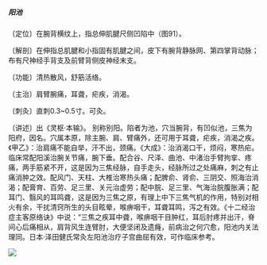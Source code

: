 ##### 阳池

〔定位〕在腕背横纹上，指总伸肌腱尺侧凹陷中（图91）。

〔解剖〕在伸指总肌腱和小指固有肌腱之间，皮下有腕背静脉网、第四掌背动脉；布有尺神经手背支及前臂背侧皮神经末支。

〔功能〕清热散风，舒筋活络。

〔主治〕肩臂腕痛，耳聋，疟疾，消渴。

〔刺灸〕直刺0.3~0.5寸。可灸。

〔讲述〕出《灵枢·本输》。 别称别阳。陷者为池，穴当腕背，有凹似池，三焦为阳府，因名。穴属本原，除主腕、肩、臂痛外，还可用于耳聋，疟疾，消渴之疾。《甲乙》：治肩痛不能自举，汗不出，颈痛。《大成》：治消渴口干，烦闷，寒热疟。临床常配阳溪治腕关节痛，腕下垂。配合谷、尺泽、曲池、中渚治手臂拘挛、疼痛，两手筋紧不开，这是因为三焦经脉，自手走头，经脉所过之处痛麻，刺之有止痛消肿之效。配风门、天柱、大椎治寒热头痛；配脾俞、肾俞、三阴交、照海治消渴；配膏育、百劳、足三里、关元治虚劳；配中脘、足三里、气海治脘腹胀满；配耳门、翳风的耳鸣聋，这是因为三焦之原，有理上中下三焦气机的作用，特别对相火有余，干扰清窍所生的头目眩晕，喉痹咽干，耳聋耳鸣，泻之有效。《十二经治症主客原络诀》中说：“三焦之疾耳中聋，喉痹咽干目肿红，耳后肘疼并出汗，脊间心后痛相从，肩背风生连臂肘，大便坚闭及遗癃，前病治之何穴愈，阳池内关法理同。日本·泽田健氏常灸左阳池治疗子宫曲屈有效，可作临床参考。

![](img/图91.jpg)
